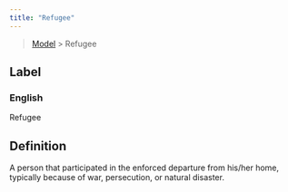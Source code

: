 ```yaml
---
title: "Refugee"
---
```


> [Model](../../) > Refugee

## Label

### English
Refugee


## Definition
A person that participated in the enforced departure from his/her home, typically because of war, persecution, or natural disaster. 


    
